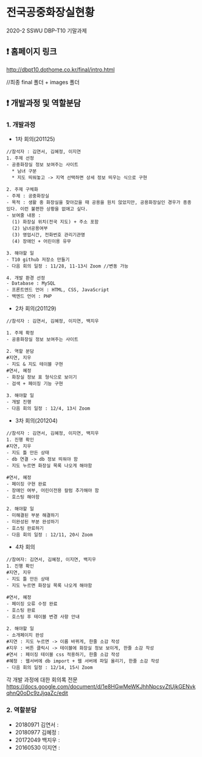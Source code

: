 # 전국공중화장실현황
2020-2 SSWU DBP-T10 기말과제

## :exclamation: 홈페이지 링크
http://dbpt10.dothome.co.kr/final/intro.html

//최종 final 폴더 + images 폴더

## :exclamation: 개발과정 및 역할분담
### 1. 개발과정
- 1차 회의(201125)
```
//참석자 : 김연서, 김혜정, 이지연
1. 주제 선정
- 공중화장실 정보 보여주는 사이트
  * 남녀 구분
  * 지도 띄워놓고 -> 지역 선택하면 상세 정보 띄우는 식으로 구현
  
2. 주제 구체화
- 주제 : 공중화장실
- 목적 : 생활 중 화장실을 찾아갔을 때 공용을 원치 않았지만, 공용화장실인 경우가 종종 있다. 이런 불편한 상황을 없애고 싶다.
- 보여줄 내용 : 
  (1) 화장실 위치(전국 지도) + 주소 포함
  (2) 남녀공용여부
  (3) 영업시간, 전화번호 관리기관명
  (4) 장애인 + 어린이용 유무
  
3. 해야할 일
- T10 github 저장소 만들기
- 다음 회의 일정 : 11/28, 11-13시 Zoom //변동 가능

4. 개발 환경 선정
- Database : MySQL
- 프론트엔드 언어 : HTML, CSS, JavaScript
- 백엔드 언어 : PHP
```
- 2차 회의(201129)
```
//참석자 : 김연서, 김혜정, 이지연, 백지우

1. 주제 확정
- 공중화장실 정보 보여주는 사이트

2. 역할 분담
#지연, 지우
- 지도 & 지도 테이블 구현
#연서, 혜정
- 화장실 정보 표 형식으로 보이기
- 검색 + 페이징 기능 구현

3. 해야할 일
- 개발 진행
- 다음 회의 일정 : 12/4, 13시 Zoom

```
- 3차 회의(201204)
```
//참석자 : 김연서, 김혜정, 이지연, 백지우
1. 진행 확인
#지연, 지우
- 지도 틀 만든 상태
- db 연결 -> db 정보 띄워야 함
- 지도 누르면 화장실 목록 나오게 해야함

#연서, 혜정
- 페이징 구현 완료
- 장애인 여부, 어린이전용 칼럼 추가해야 함
- 호스팅 해야함

2. 해야할 일
- 미해결된 부분 해결하기
- 미완성된 부분 완성하기
- 호스팅 완료하기
- 다음 회의 일정 : 12/11, 20시 Zoom
```
- 4차 회의
```
//참여자: 김연서, 김혜정, 이지연, 백지우
1. 진행 확인
#지연, 지우
- 지도 틀 만든 상태
- 지도 누르면 화장실 목록 나오게 해야함

#연서, 혜정
- 페이징 오류 수정 완료
- 호스팅 완료
- 호스팅 후 테이블 변경 사항 안내

2. 해야할 일
- 소개페이지 완성
#지연 : 지도 누르면 -> 이름 바뀌게, 한줄 소감 작성 
#지우 : 버튼 클릭시 -> 테이블에 화장실 정보 보이게, 한줄 소감 작성 
#연서 : 페이징 테이블 css 적용하기, 한줄 소감 작성
#혜정 : 웹서버에 db import + 웹 서버에 파일 올리기, 한줄 소감 작성
- 다음 회의 일정 : 12/14, 15시 Zoom
```
각 개발 과정에 대한 회의록 전문 
https://docs.google.com/document/d/1e8HGwMeWKJhhNpcsvZtUjkGENvkqhnQ0oDc9zJjqaZc/edit

### 2. 역할분담
- 20180971 김연서 : 
- 20180977 김혜정 : 
- 20172049 백지우 : 
- 20160530 이지연 : 
